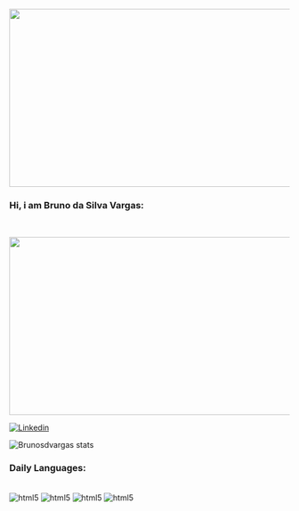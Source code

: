 <div style= "display: inline_block"><br/>
<img align= "center" src="https://img.freepik.com/free-vector/realistic-background-futuristic-style_23-2149129125.jpg?w=740&t=st=1698073382~exp=1698073982~hmac=bddc4ddf25defe2ef26ad892338c5b39b9944385dfc9de52ad7b37f05bca03c1"
width="640" height="320"/>
</div>

### Hi, i am Bruno da Silva Vargas:


<div style><br/>

<img src="https://i.pinimg.com/originals/86/55/29/865529be2c371912d0130ec93242487e.gif"
width="640" height="320"/>
</div>


[![Linkedin](https://img.shields.io/badge/LinkedIn-0077B5?style=for-the-badge&logo=linkedin&logoColor=white)](https://www.linkedin.com/in/bruno-silva-vargas-66321b248)

![Brunosdvargas stats](https://github-readme-stats.vercel.app/api?username=brunosdvargas&show_icons=true&bg_color=00000000)

### Daily Languages:

<div style="display: inline_block"><br/>
<img align="center" alt="html5"src="https://img.shields.io/badge/JavaScript-F7DF1E?style=for-the-badge&logo=javascript&logoColor=black">
<img align="center" alt="html5"src="https://img.shields.io/badge/HTML5-E34F26?style=for-the-badge&logo=html5&logoColor=white">
<img align="center" alt="html5"src="https://img.shields.io/badge/Kotlin-0095D5?&style=for-the-badge&logo=kotlin&logoColor=white">
<img align="center" alt="html5"src="https://img.shields.io/badge/CSS3-1572B6?style=for-the-badge&logo=css3&logoColor=white">



</div><br/>


